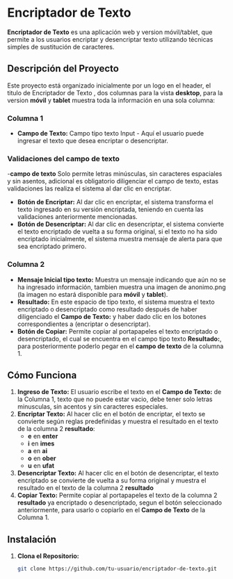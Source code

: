 # Encriptador de Texto

**Encriptador de Texto** es una aplicación web y version móvil/tablet, que permite a los usuarios encriptar y desencriptar texto utilizando técnicas simples de sustitución de caracteres.

## Descripción del Proyecto

Este proyecto está organizado inicialmente por un logo en el header, el titulo de Encriptador de Texto , dos columnas para la vista **desktop**, para la version **móvil** y **tablet** muestra toda la información en una sola columna:

### Columna 1

- **Campo de Texto:** Campo tipo texto Input - Aquí el usuario puede ingresar el texto que desea encriptar o desencriptar.
### Validaciones del campo de texto
-**campo de texto** Solo permite letras minúsculas, sin caracteres espaciales y sin asentos, adicional es obligatorio diligenciar el campo de texto, estas validaciones las realiza el sistema al dar clic en encriptar.

- **Botón de Encriptar:** Al dar clic en encriptar, el sistema transforma el texto ingresado en su versión encriptada, teniendo en cuenta las validaciones anteriormente mencionadas.
- **Botón de Desencriptar:** Al dar clic en desencriptar, el sistema convierte el texto encriptado de vuelta a su forma original, si el texto no ha sido encriptado inicialmente, el sistema muestra mensaje de alerta para que sea encriptado primero.

### Columna 2

- **Mensaje Inicial tipo texto:** Muestra un mensaje indicando que aún no se ha ingresado información, tambien muestra una imagen de anonimo.png (la imagen no estará disponible para **móvil** y **tablet**).
- **Resultado:** En este espacio de tipo texto, el sistema muestra el texto encriptado o desencriptado como resultado después de haber diligenciado el **Campo de Texto:** y haber dado clic en los botones correspondientes a (encriptar o desencriptar).
- **Botón de Copiar:** Permite copiar al portapapeles el texto encriptado o desencriptado, el cual se encuentra en el campo tipo texto **Resultado:**, para posteriormente poderlo pegar en el **campo de texto** de la columna 1.

## Cómo Funciona

1. **Ingreso de Texto:** El usuario escribe el texto en el **Campo de Texto:** de la Columna 1, texto que no puede estar vacio, debe tener solo letras minusculas, sin acentos y sin caracteres especiales.
2. **Encriptar Texto:** Al hacer clic en el botón de encriptar, el texto se convierte según reglas predefinidas y muestra el resultado en el texto de la columna 2 **resultado**:
   - **e**  en **enter**
   - **i**  en **imes**
   - **a**  en  **ai**
   - **o**  en  **ober**
   - **u**  en **ufat**
3. **Desencriptar Texto:** Al hacer clic en el botón de desencriptar, el texto encriptado se convierte de vuelta a su forma original y muestra el resultado en el texto de la columna 2 **resultado**
4. **Copiar Texto:** Permite copiar al portapapeles el texto de la columna 2 **resultado** ya encriptado o desencriptado, segun el botón seleccionado anteriormente, para usarlo o copiarlo en el **Campo de Texto** de la Columna 1.

## Instalación

1. **Clona el Repositorio:**

   ```bash
   git clone https://github.com/tu-usuario/encriptador-de-texto.git
